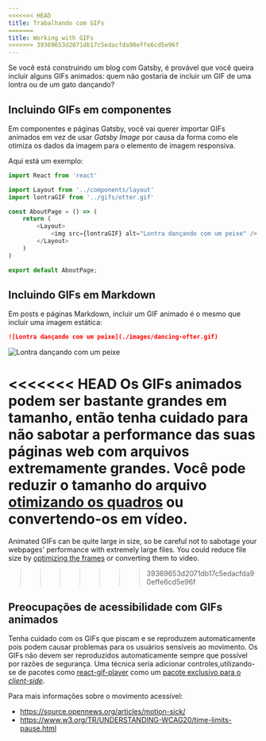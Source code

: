 ```yaml
---
<<<<<<< HEAD
title: Trabalhando com GIFs
=======
title: Working with GIFs
>>>>>>> 39369653d2071db17c5edacfda90effe6cd5e96f
---
```


Se você está construindo um blog com Gatsby, é provável que você queira incluir alguns GIFs animados: quem não gostaria de incluir um GIF de uma lontra ou de um gato dançando?

## Incluindo GIFs em componentes

Em componentes e páginas Gatsby, você vai querer importar GIFs animados em vez de usar _Gatsby Image_ por causa da forma como ele otimiza os dados da imagem para o elemento de imagem responsiva.

Aqui está um exemplo:

```jsx:title=pages/about.js
import React from 'react'

import Layout from '../components/layout'
import lontraGIF from '../gifs/otter.gif'

const AboutPage = () => (
    return (
        <Layout>
            <img src={lontraGIF} alt="Lontra dançando com um peixe" />
        </Layout>
    )
)

export default AboutPage;
```

## Incluindo GIFs em Markdown

Em posts e páginas Markdown, incluir um GIF animado é o mesmo que incluir uma imagem estática:

```markdown
![Lontra dançando com um peixe](./images/dancing-ofter.gif)
```

![Lontra dançando com um peixe](./images/dancing-otter.gif)

<<<<<<< HEAD
Os GIFs animados podem ser bastante grandes em tamanho, então tenha cuidado para não sabotar a performance das suas páginas web com arquivos extremamente grandes. Você pode reduzir o tamanho do arquivo [otimizando os quadros](https://skylilies.livejournal.com/244378.html) ou convertendo-os em vídeo.
=======
Animated GIFs can be quite large in size, so be careful not to sabotage your webpages' performance with extremely large files. You could reduce file size by [optimizing the frames](https://skylilies.livejournal.com/244378.html) or converting them to video.
>>>>>>> 39369653d2071db17c5edacfda90effe6cd5e96f

## Preocupações de acessibilidade com GIFs animados

Tenha cuidado com os GIFs que piscam e se reproduzem automaticamente pois podem causar problemas para os usuários sensíveis ao movimento. Os GIFs não devem ser reproduzidos automaticamente sempre que possível por razões de segurança. Uma técnica seria adicionar controles,utilizando-se de pacotes como [react-gif-player](https://www.npmjs.com/package/react-gif-player) como um [pacote exclusivo para o _client-side_](/docs/using-client-side-only-packages/).

Para mais informações sobre o movimento acessível:

- https://source.opennews.org/articles/motion-sick/
- https://www.w3.org/TR/UNDERSTANDING-WCAG20/time-limits-pause.html
